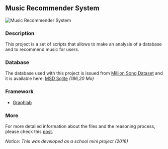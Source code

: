 ## Music Recommender System
![Music Recommender System][0]

### Description
This project is a set of scripts that allows to make an analysis of a database and to recommend music for users.

### Database
The database used with this project is issued from [Million Song Dataset][1] and it is available here:  [MSD Sqlite][2] _(186,20 Mo)_

### Framework
* [Graphlab][3]

### More
For more detailed information about the files and the reasoning process, please check this [post][4].

*Notice: This was developed as a school mini project (2016)*

[0]: https://aallam.com/assets/images/blog/datamining.png
[1]: http://labrosa.ee.columbia.edu/millionsong/
[2]: https://dl.dropboxusercontent.com/u/25109353/aallam.com/msd.sqlite3
[3]: https://turi.com/
[4]: https://aallam.com/data-mining-recommender-systems/
